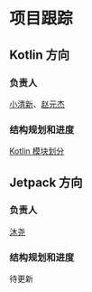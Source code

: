 # 项目跟踪

## Kotlin 方向

### 负责人

[小清新](https://github.com/348476129)、[赵元杰](https://github.com/qq157755587)

### 结构规划和进度

[Kotlin 模块划分](https://github.com/kaixueio/kaixue-docs/blob/master/Kotlin%E6%A8%A1%E5%9D%97%E5%88%92%E5%88%86.md)

## Jetpack 方向

### 负责人

[沐尧](https://github.com/XiaMuYao)

### 结构规划和进度

待更新
